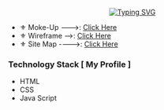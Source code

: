 <div align="center"> 
  
[![Typing SVG](https://readme-typing-svg.herokuapp.com?font=poppins&size=25&duration=4000&color=6bf616&background=EB00FF00&center=true&vCenter=true&width=600&lines=--Portfolio--;--Portfolio--;--Portfolio--;--Portfolio--;--Portfolio--;--Portfolio--)](https://git.io/typing-svg)
</div>

- ⚜ Moke-Up --->: [Click Here](https://www.figma.com/file/ffQ5q5YVc6XALaeVmwrlFW/Awesome-slide?node-id=0%3A1&t=F83BfRCDOESkPq8O-0)
- ⚜ Wireframe -->: [Click Here](https://drive.google.com/file/d/1v5NdHPj3y0wTf7-El1vj7R3PFnjUkCIt/view?usp=sharing)
- ⚜ Site Map  ---->: [Click Here](https://www.gloomaps.com/3hgZYphaN3)


<H3>Technology Stack [ My Profile ]</H3>
<ul>
<li> HTML</li>
<li> CSS</li>
<li> Java Script</li>
</ul>
